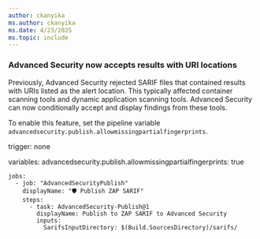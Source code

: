 ```yaml
---
author: ckanyika
ms.author: ckanyika
ms.date: 4/23/2025
ms.topic: include
---
```


### Advanced Security now accepts results with URI locations 

Previously, Advanced Security rejected SARIF files that contained results with URIs listed as the alert location. This typically affected container scanning tools and dynamic application scanning tools. Advanced Security can now conditionally accept and display findings from these tools.

To enable this feature, set the pipeline variable `advancedsecurity.publish.allowmissingpartialfingerprints`.  

trigger: none

variables:
  advancedsecurity.publish.allowmissingpartialfingerprints: true

```
jobs:
  - job: "AdvancedSecurityPublish"
    displayName: "🛡 Publish ZAP SARIF"
    steps:
      - task: AdvancedSecurity-Publish@1
        displayName: Publish to ZAP SARIF to Advanced Security
        inputs:
          SarifsInputDirectory: $(Build.SourcesDirectory)/sarifs/
```